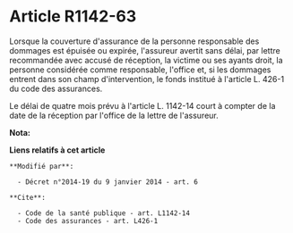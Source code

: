 # Article R1142-63

Lorsque la couverture d'assurance de la personne responsable des dommages est épuisée ou expirée, l'assureur avertit sans
délai, par lettre recommandée avec accusé de réception, la victime ou ses ayants droit, la personne considérée comme
responsable, l'office et, si les dommages entrent dans son champ d'intervention, le fonds institué à l'article L. 426-1 du
code des assurances. 

Le délai de quatre mois prévu à l'article L. 1142-14 court à compter de la date de la réception par l'office de la lettre de
l'assureur.

**Nota:**



**Liens relatifs à cet article**

	**Modifié par**:

	  - Décret n°2014-19 du 9 janvier 2014 - art. 6

	**Cite**:

	  - Code de la santé publique - art. L1142-14
	  - Code des assurances - art. L426-1
